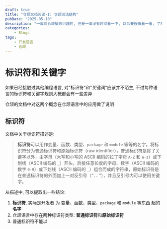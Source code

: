 ```yaml
---
draft: true
title: "仓颉文档阅读-I: 仓颉词法结构"
pubDate: "2025-05-18"
description: "一直对仓颉挺感兴趣的, 但是一直没有时间看一下, 以后要慢慢看一看, 了解一下"
categories: 
    - Blogs
tags:
    - 开发语言
    - 仓颉
---
```


# 标识符和关键字

如果已经接触过其他编程语言, 对"标识符"和"关键词"应该并不陌生, 不过每种语言的标识符和关键字规则大概都会有一些差异

仓颉的文档中对这两个概念在仓颉语言中的应用做了说明

## 标识符

文档中关于标识符描述是:

> **标识符**可以用作变量、函数、类型、`package` 和 `module` 等等的名字。将标识符分为普通标识符和原始标识符（raw identifier），普通标识符是除了关键字以外，由字母（大写和小写的 ASCII 编码的拉丁字母 `A-Z` 和 `a-z`）或下划线（ASCII 编码的 `_`）开头，后接任意长度的字母、数字（ASCII 编码的数字 `0-9`）或下划线（ASCII 编码的 `_`）组合而成的字符串，原始标识符是在普通标识符的外面加上一对反引号（“``..`` ”），并且反引号内可以使用关键字。

从描述中, 可以提取出一些结论:

1. **标识符**, 实际是开发者 为 变量、函数、类型、`package` 和 `module` 等东西 起的**名字**
1. 仓颉语言中存在两种标识符类型: **普通标识符**和**原始标识符**
1. 普通标识符不能以